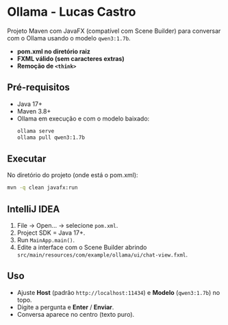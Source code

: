 # Ollama - Lucas Castro

Projeto Maven com JavaFX (compatível com Scene Builder) para conversar com o Ollama usando o modelo `qwen3:1.7b`.
- **pom.xml no diretório raiz** 
- **FXML válido (sem caracteres extras)** 
- **Remoção de `<think>`** 

## Pré-requisitos
- Java 17+
- Maven 3.8+
- Ollama em execução e com o modelo baixado:
  ```bash
  ollama serve
  ollama pull qwen3:1.7b
  ```

## Executar
No diretório do projeto (onde está o pom.xml):
```bash
mvn -q clean javafx:run
```

## IntelliJ IDEA
1. File → Open… → selecione `pom.xml`.
2. Project SDK = Java 17+.
3. Run `MainApp.main()`.
4. Edite a interface com o Scene Builder abrindo `src/main/resources/com/example/ollama/ui/chat-view.fxml`.

## Uso
- Ajuste **Host** (padrão `http://localhost:11434`) e **Modelo** (`qwen3:1.7b`) no topo.
- Digite a pergunta e **Enter** / **Enviar**.
- Conversa aparece no centro (texto puro).

